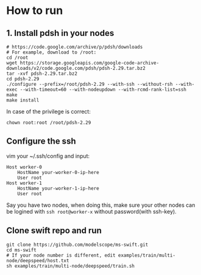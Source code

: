 # How to run

## 1. Install pdsh in your nodes

```shell
# https://code.google.com/archive/p/pdsh/downloads
# For example, download to /root:
cd /root
wget https://storage.googleapis.com/google-code-archive-downloads/v2/code.google.com/pdsh/pdsh-2.29.tar.bz2
tar -xvf pdsh-2.29.tar.bz2
cd pdsh-2.29
./configure --prefix=/root/pdsh-2.29 --with-ssh --without-rsh --with-exec --with-timeout=60 --with-nodeupdown --with-rcmd-rank-list=ssh
make
make install
```

In case of the privilege is correct:
```shell
chown root:root /root/pdsh-2.29
```

## Configure the ssh

vim your ~/.ssh/config and input:
```text
Host worker-0
    HostName your-worker-0-ip-here
    User root
Host worker-1
    HostName your-worker-1-ip-here
    User root
```
Say you have two nodes, when doing this, make sure your other nodes can be logined with `ssh root@worker-x` without password(with ssh-key).

## Clone swift repo and run

```shell
git clone https://github.com/modelscope/ms-swift.git
cd ms-swift
# If your node number is different, edit examples/train/multi-node/deepspeed/host.txt
sh examples/train/multi-node/deepspeed/train.sh
```
